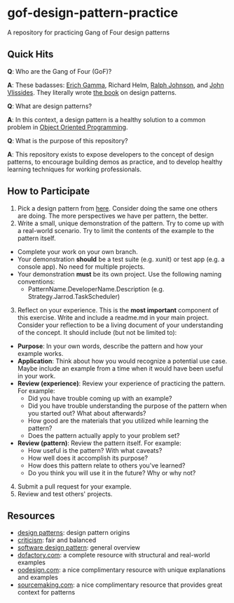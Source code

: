 # gof-design-pattern-practice
A repository for practicing Gang of Four design patterns

## Quick Hits

**Q**:  Who are the Gang of Four (GoF)?

**A**:  These badasses:  [Erich Gamma](https://en.wikipedia.org/wiki/Erich_Gamma), Richard Helm, [Ralph Johnson](https://en.wikipedia.org/wiki/Ralph_Johnson_(computer_scientist)), and [John Vlissides](https://en.wikipedia.org/wiki/John_Vlissides).  They literally wrote [the book](https://www.amazon.com/Design-Patterns-Elements-Reusable-Object-Oriented/dp/0201633612/ref=sr_1_3?keywords=design+patterns&qid=1564180115&s=gateway&sr=8-3) on design patterns.

**Q**:  What are design patterns?

**A**:  In this context, a design pattern is a healthy solution to a common problem in [Object Oriented Programming](https://en.wikipedia.org/wiki/Object-oriented_programming).

**Q**:  What is the purpose of this repository?

**A**:  This repository exists to expose developers to the concept of design patterns, to encourage building demos as practice, and to develop healthy learning techniques for working professionals.

## How to Participate

1. Pick a design pattern from [here](https://www.dofactory.com/net/design-patterns).  Consider doing the same one others are doing.  The more perspectives we have per pattern, the better.
2. Write a small, unique demonstration of the pattern.  Try to come up with a real-world scenario.  Try to limit the contents of the example to the pattern itself.
  * Complete your work on your own branch.
  * Your demonstration **should** be a test suite (e.g. xunit) or test app (e.g. a console app).  No need for multiple projects.
  * Your demonstration **must** be its own project.  Use the following naming conventions:
    * PatternName.DeveloperName.Description (e.g. Strategy.Jarrod.TaskScheduler)
3. Reflect on your experience.  This is the **most important** component of this exercise.  Write and include a readme.md in your main project.  Consider your reflection to be a living document of your understanding of the concept.  It should include (but not be limited to):
  * **Purpose**:  In your own words, describe the pattern and how your example works.
  * **Application**:  Think about how you would recognize a potential use case.  Maybe include an example from a time when it would have been useful in your work.
  * **Review (experience)**:  Review your experience of practicing the pattern.  For example:
    * Did you have trouble coming up with an example?
    * Did you have trouble understanding the purpose of the pattern when you started out?  What about afterwards?
    * How good are the materials that you utilized while learning the pattern?
    * Does the pattern actually apply to your problem set?
  * **Review (pattern)**:  Review the pattern itself.  For example:
    * How useful is the pattern?  With what caveats?
    * How well does it accomplish its purpose?
    * How does this pattern relate to others you've learned?
    * Do you think you will use it in the future?  Why or why not?
4. Submit a pull request for your example.
5. Review and test others' projects.

## Resources

* [design patterns](https://en.wikipedia.org/wiki/Design_Patterns):  design pattern origins
* [criticism](https://en.wikipedia.org/wiki/Design_Patterns#Criticism):  fair and balanced
* [software design pattern](https://en.wikipedia.org/wiki/Software_design_pattern):  general overview
* [dofactory.com](https://www.dofactory.com/net/design-patterns):  a complete resource with structural and real-world examples
* [oodesign.com](https://www.oodesign.com/):  a nice complimentary resource with unique explanations and examples
* [sourcemaking.com](https://sourcemaking.com/design_patterns/):  a nice complimentary resource that provides great context for patterns
